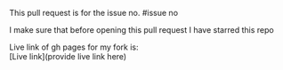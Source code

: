 This pull request is for the issue no. #issue no 

I make sure that before opening this pull request I have starred this repo 

Live link of gh pages for my fork is:  
[Live link](provide live link here)  
